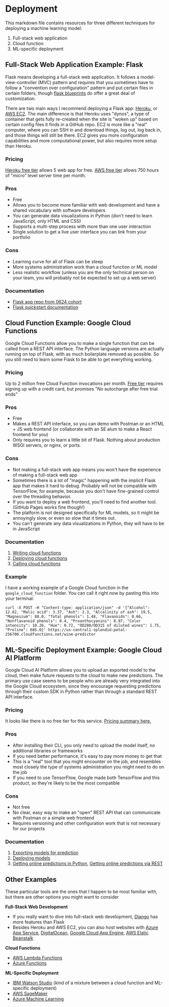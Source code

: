 # Deployment

This markdown file contains resources for three different techniques for deploying a machine learning model:
1. Full-stack web application
2. Cloud function
3. ML-specific deployment

## Full-Stack Web Application Example: Flask
Flask means developing a full-stack web application.  It follows a model-view-controller (MVC) pattern and requires that you sometimes have to follow a "convention over configuration" pattern and put certain files in certain folders, though [flask blueprints](https://flask.palletsprojects.com/en/1.1.x/blueprints/) do offer a great deal of customization.

There are two main ways I recommend deploying a Flask app: [Heroku](https://devcenter.heroku.com/articles/deploying-python), or [AWS EC2](https://www.codementor.io/dushyantbgs/deploying-a-flask-application-to-aws-gnva38cf0).  The main difference is that Heroku uses "dynos", a type of container that gets fully re-created when the site is "woken up" based on certain config files it finds in a GitHub repo.  EC2 is more like a "real" computer, where you can SSH in and download things, log out, log back in, and those things will still be there.  EC2 gives you more configuration capabilities and more computational power, but also requires more setup than Heroku.

### Pricing
[Heroku free tier](https://www.heroku.com/pricing) allows 5 web app for free.  [AWS free tier](https://aws.amazon.com/ec2/pricing/) allows 750 hours of "micro" level server time per month.

### Pros
 - Free
 - Allows you to become more familiar with web development and have a shared vocabulary with software developers
 - You can generate data visualizations in Python (don't need to learn JavaScript, only HTML and CSS)
 - Supports a multi-step process with more than one user interaction
 - Single solution to get a live user interface you can link from your portfolio

### Cons
 - Learning curve for all of Flask can be steep
 - More systems administration work than a cloud function or ML model
 - Less realistic workflow (unless you are the only technical person on your team, you will probably not be expected to set up a web server)
 
### Documentation
 - [Flask app repo from 0624 cohort](https://github.com/learn-co-students/capstone-flask-app-template-seattle-ds-062419)
 - [Flask quickstart documentation](https://flask.palletsprojects.com/en/1.1.x/quickstart/)

## Cloud Function Example: Google Cloud Functions
Google Cloud Functions allow you to make a single function that can be called from a REST API interface.  The Python language versions are actually running on top of Flask, with as much boilerplate removed as possible.  So you still need to learn some Flask to be able to get everything working.

### Pricing
Up to 2 million free Cloud Function invocations per month.  [Free tier](https://cloud.google.com/free/) requires signing up with a credit card, but promises "No autocharge after free trial ends"

### Pros
 - Free
 - Makes a REST API interface, so you can demo with Postman or an HTML + JS web frontend (or collaborate with an SE alum to make a React frontend for you)
 - Only requires you to learn a little bit of Flask.  Nothing about production WSGI servers, or nginx, or ports.

### Cons
 - Not making a full-stack web app means you won't have the experience of making a full-stack web app
 - Sometimes there is a lot of "magic" happening with the implicit Flask app that makes it hard to debug.  Probably will not be compatible with TensorFlow, for example, because you don't have fine-grained control over the threading behavior.
 - If you want to deploy a web frontend, you'll need to find another tool.  (GitHub Pages works fine though!)
 - The platform is not designed specifically for ML models, so it might be annoyingly slow, or even so slow that it times out.
 - You can't generate any data visualizations in Python, they will have to be in JavaScript

### Documentation
1. [Writing cloud functions](https://cloud.google.com/functions/docs/writing/http)
2. [Deploying cloud functions](https://cloud.google.com/functions/docs/deploying/filesystem)
3. [Calling cloud functions](https://cloud.google.com/functions/docs/calling/http)

### Example
I have a working example of a Google Cloud function in the `google_cloud_function` folder.  You can call it right now by pasting this into your terminal:
```
curl -X POST -H "Content-type: application/json" -d '{"Alcohol": 12.82, "Malic acid": 3.37, "Ash": 2.3, "Alcalinity of ash": 19.5, "Magnesium": 88.0, "Total phenols": 1.48, "Flavanoids": 0.66, "Nonflavanoid phenols": 0.4, "Proanthocyanins": 0.97, "Color intensity": 10.26, "Hue": 0.72, "OD280/OD315 of diluted wines": 1.75, "Proline": 685.0}' https://us-central1-splendid-petal-256700.cloudfunctions.net/wine-predictor
```

## ML-Specific Deployment Example: Google Cloud AI Platform
Google Cloud AI Platform allows you to upload an exported model to the cloud, then make future requests to the cloud to make new predictions.  The primary use case seems to be people who are already very integrated into the Google Cloud ecosystem, since they encourage requesting predictions through their custom SDK in Python rather than through a standard REST API interface.

### Pricing
It looks like there is no free tier for this service.  [Pricing summary here.](https://cloud.google.com/ml-engine/docs/pricing)

### Pros
 - After installing their CLI, you only need to upload the model itself, no additional libraries or frameworks
 - If you need better performance, it's easy to pay more money to get that
 - This is a "real" tool that you might encounter on the job, and resembles most closely the type of systems administration you might need to do on the job
 - If you need to use TensorFlow, Google made both TensorFlow and this product, so they're likely to be the most compatible

### Cons
 - Not free
 - No clear, easy way to make an "open" REST API that can communicate with Postman or a simple web frontend
 - Requires versioning and other configuration work that is not necessary for our projects

### Documentation
1. [Exporting models for prediction](https://cloud.google.com/ml-engine/docs/exporting-for-prediction)
2. [Deploying models](https://cloud.google.com/ml-engine/docs/deploying-models)
3. [Getting online predictions in Python](https://cloud.google.com/ml-engine/docs/online-predict), [Getting online predictions via REST](https://cloud.google.com/ml-engine/docs/v1/predict-request)

## Other Examples
These particular tools are the ones that I happen to be most familiar with, but there are other options you might want to consider

**Full-Stack Web Development**
 - If you really want to dive into full-stack web development, [Django](https://www.djangoproject.com/start/) has more features than Flask
 - Besides Heroku and AWS EC2, you can also host websites with [Azure App Service](https://docs.microsoft.com/en-us/learn/modules/host-a-web-app-with-azure-app-service/index), [DigitalOcean](https://www.digitalocean.com/community/tutorials/how-to-deploy-a-flask-application-on-an-ubuntu-vps), [Google Cloud App Engine](https://cloud.google.com/python/getting-started/hello-world), [AWS Elatic Beanstalk](https://docs.aws.amazon.com/elasticbeanstalk/latest/dg/Welcome.html)
 
**Cloud Functions**
 - [AWS Lambda Functions](https://docs.aws.amazon.com/lambda/latest/dg/python-programming-model.html)
 - [Azure Functions](https://docs.microsoft.com/en-us/azure/azure-functions/functions-create-first-function-python)
 
**ML-Specific Deployment**
 - [IBM Watson Studio](https://dataplatform.cloud.ibm.com/docs/content/wsj/analyze-data/pm_service_supported_frameworks.html)  (kind of a mixture between a cloud function and ML-specific deployment)
 - [AWS SageMaker](https://docs.aws.amazon.com/sagemaker/latest/dg/whatis.html)
 - [Azure Machine Learning](https://docs.microsoft.com/en-us/python/api/overview/azure/ml/intro?view=azure-ml-py )
